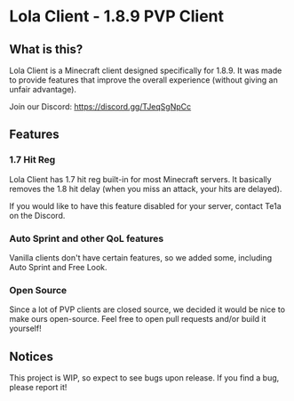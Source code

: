 # Lola Client - 1.8.9 PVP Client
## What is this?
Lola Client is a Minecraft client designed specifically for 1.8.9. It was made to provide features that improve the overall experience (without giving an unfair advantage).

Join our Discord: https://discord.gg/TJeqSgNpCc

## Features
### 1.7 Hit Reg
Lola Client has 1.7 hit reg built-in for most Minecraft servers. It basically removes the 1.8 hit delay (when you miss an attack, your hits are delayed). 

If you would like to have this feature disabled for your server, contact Te1a on the Discord.

### Auto Sprint and other QoL features
Vanilla clients don't have certain features, so we added some, including Auto Sprint and Free Look.

### Open Source
Since a lot of PVP clients are closed source, we decided it would be nice to make ours open-source. Feel free to open pull requests and/or build it yourself!

## Notices
This project is WIP, so expect to see bugs upon release. If you find a bug, please report it!
